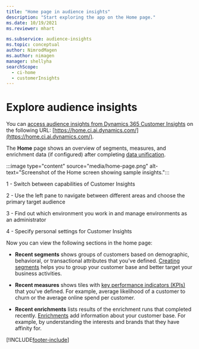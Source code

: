 ```yaml
---
title: "Home page in audience insights"
description: "Start exploring the app on the Home page."
ms.date: 10/19/2021
ms.reviewer: mhart

ms.subservice: audience-insights
ms.topic: conceptual
author: NimrodMagen
ms.author: nimagen
manager: shellyha
searchScope: 
  - ci-home
  - customerInsights
---
```


# Explore audience insights

You can [access audience insights from Dynamics 365 Customer Insights](https://home.ci.ai.dynamics.com/) on the following URL: [https://home.ci.ai.dynamics.com/](https://home.ci.ai.dynamics.com/).

The **Home** page shows an overview of segments, measures, and enrichment data (if configured) after completing [data unification](data-unification.md).

:::image type="content" source="media/home-page.png" alt-text="Screenshot of the Home screen showing sample insights.":::

1 - Switch between capabilities of Customer Insights 

2 - Use the left pane to navigate between different areas and choose the primary target audience

3 - Find out which environment you work in and manage environments as an administrator

4 - Specify personal settings for Customer Insights

Now you can view the following sections in the home page:

- **Recent segments** shows groups of customers based on demographic, behavioral, or transactional attributes that you've defined. [Creating segments](segments.md) helps you to group your customer base and better target your business activities.

- **Recent measures** shows tiles with [key performance indicators (KPIs)](measures.md) that you've defined. For example, average likelihood of a customer to churn or the average online spend per customer.

- **Recent enrichments** lists results of the enrichment runs that completed recently. [Enrichments](enrichment-hub.md) add information about your customer base. For example, by understanding the interests and brands that they have affinity for.


[!INCLUDE[footer-include](../includes/footer-banner.md)]
